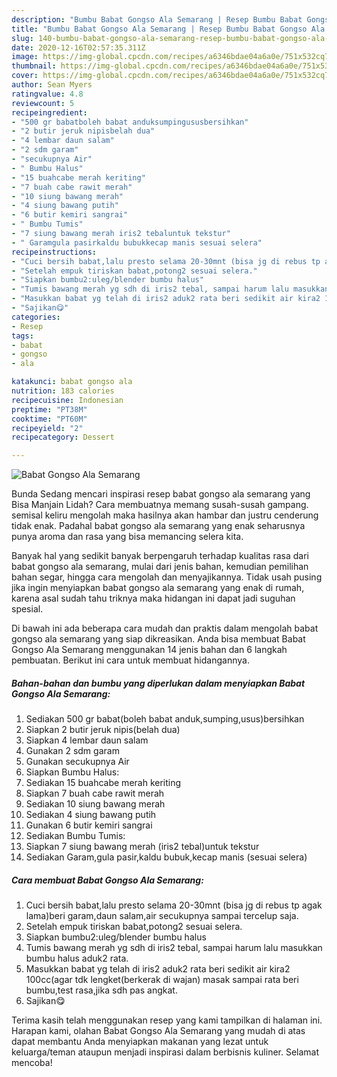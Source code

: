 ```yaml
---
description: "Bumbu Babat Gongso Ala Semarang | Resep Bumbu Babat Gongso Ala Semarang Yang Lezat Sekali"
title: "Bumbu Babat Gongso Ala Semarang | Resep Bumbu Babat Gongso Ala Semarang Yang Lezat Sekali"
slug: 140-bumbu-babat-gongso-ala-semarang-resep-bumbu-babat-gongso-ala-semarang-yang-lezat-sekali
date: 2020-12-16T02:57:35.311Z
image: https://img-global.cpcdn.com/recipes/a6346bdae04a6a0e/751x532cq70/babat-gongso-ala-semarang-foto-resep-utama.jpg
thumbnail: https://img-global.cpcdn.com/recipes/a6346bdae04a6a0e/751x532cq70/babat-gongso-ala-semarang-foto-resep-utama.jpg
cover: https://img-global.cpcdn.com/recipes/a6346bdae04a6a0e/751x532cq70/babat-gongso-ala-semarang-foto-resep-utama.jpg
author: Sean Myers
ratingvalue: 4.8
reviewcount: 5
recipeingredient:
- "500 gr babatboleh babat anduksumpingususbersihkan"
- "2 butir jeruk nipisbelah dua"
- "4 lembar daun salam"
- "2 sdm garam"
- "secukupnya Air"
- " Bumbu Halus"
- "15 buahcabe merah keriting"
- "7 buah cabe rawit merah"
- "10 siung bawang merah"
- "4 siung bawang putih"
- "6 butir kemiri sangrai"
- " Bumbu Tumis"
- "7 siung bawang merah iris2 tebaluntuk tekstur"
- " Garamgula pasirkaldu bubukkecap manis sesuai selera"
recipeinstructions:
- "Cuci bersih babat,lalu presto selama 20-30mnt (bisa jg di rebus tp agak lama)beri garam,daun salam,air secukupnya sampai tercelup saja."
- "Setelah empuk tiriskan babat,potong2 sesuai selera."
- "Siapkan bumbu2:uleg/blender bumbu halus"
- "Tumis bawang merah yg sdh di iris2 tebal, sampai harum lalu masukkan bumbu halus aduk2 rata."
- "Masukkan babat yg telah di iris2 aduk2 rata beri sedikit air kira2 100cc(agar tdk lengket(berkerak di wajan) masak sampai rata beri bumbu,test rasa,jika sdh pas angkat."
- "Sajikan😋"
categories:
- Resep
tags:
- babat
- gongso
- ala

katakunci: babat gongso ala 
nutrition: 183 calories
recipecuisine: Indonesian
preptime: "PT38M"
cooktime: "PT60M"
recipeyield: "2"
recipecategory: Dessert

---
```



![Babat Gongso Ala Semarang](https://img-global.cpcdn.com/recipes/a6346bdae04a6a0e/751x532cq70/babat-gongso-ala-semarang-foto-resep-utama.jpg)

Bunda Sedang mencari inspirasi resep babat gongso ala semarang yang Bisa Manjain Lidah? Cara membuatnya memang susah-susah gampang. semisal keliru mengolah maka hasilnya akan hambar dan justru cenderung tidak enak. Padahal babat gongso ala semarang yang enak seharusnya punya aroma dan rasa yang bisa memancing selera kita.

Banyak hal yang sedikit banyak berpengaruh terhadap kualitas rasa dari babat gongso ala semarang, mulai dari jenis bahan, kemudian pemilihan bahan segar, hingga cara mengolah dan menyajikannya. Tidak usah pusing jika ingin menyiapkan babat gongso ala semarang yang enak di rumah, karena asal sudah tahu triknya maka hidangan ini dapat jadi suguhan spesial.




Di bawah ini ada beberapa cara mudah dan praktis dalam mengolah babat gongso ala semarang yang siap dikreasikan. Anda bisa membuat Babat Gongso Ala Semarang menggunakan 14 jenis bahan dan 6 langkah pembuatan. Berikut ini cara untuk membuat hidangannya.

<!--inarticleads1-->

##### Bahan-bahan dan bumbu yang diperlukan dalam menyiapkan Babat Gongso Ala Semarang:

1. Sediakan 500 gr babat(boleh babat anduk,sumping,usus)bersihkan
1. Siapkan 2 butir jeruk nipis(belah dua)
1. Siapkan 4 lembar daun salam
1. Gunakan 2 sdm garam
1. Gunakan secukupnya Air
1. Siapkan  Bumbu Halus:
1. Sediakan 15 buahcabe merah keriting
1. Siapkan 7 buah cabe rawit merah
1. Sediakan 10 siung bawang merah
1. Sediakan 4 siung bawang putih
1. Gunakan 6 butir kemiri sangrai
1. Sediakan  Bumbu Tumis:
1. Siapkan 7 siung bawang merah (iris2 tebal)untuk tekstur
1. Sediakan  Garam,gula pasir,kaldu bubuk,kecap manis (sesuai selera)




<!--inarticleads2-->

##### Cara membuat Babat Gongso Ala Semarang:

1. Cuci bersih babat,lalu presto selama 20-30mnt (bisa jg di rebus tp agak lama)beri garam,daun salam,air secukupnya sampai tercelup saja.
1. Setelah empuk tiriskan babat,potong2 sesuai selera.
1. Siapkan bumbu2:uleg/blender bumbu halus
1. Tumis bawang merah yg sdh di iris2 tebal, sampai harum lalu masukkan bumbu halus aduk2 rata.
1. Masukkan babat yg telah di iris2 aduk2 rata beri sedikit air kira2 100cc(agar tdk lengket(berkerak di wajan) masak sampai rata beri bumbu,test rasa,jika sdh pas angkat.
1. Sajikan😋




Terima kasih telah menggunakan resep yang kami tampilkan di halaman ini. Harapan kami, olahan Babat Gongso Ala Semarang yang mudah di atas dapat membantu Anda menyiapkan makanan yang lezat untuk keluarga/teman ataupun menjadi inspirasi dalam berbisnis kuliner. Selamat mencoba!
